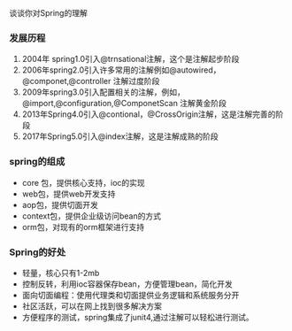 谈谈你对Spring的理解

### 发展历程

1. 2004年 spring1.0引入@trnsational注解，这个是注解起步阶段
2. 2006年spring2.0引入许多常用的注解例如@autowired，@componet,@controller 注解过度阶段
3. 2009年spring3.0引入配置相关的注解，例如，@import,@configuration,@ComponetScan 注解黄金阶段
4. 2013年Spring4.0引入@contional，@CrossOrigin注解，这是注解完善的阶段
5. 2017年Spring5.0引入@index注解，这是注解成熟的阶段

### spring的组成

- core 包，提供核心支持，ioc的实现
- web包，提供web开发支持
- aop包，提供切面开发
- context包，提供企业级访问bean的方式
- orm包，对现有的orm框架进行支持

### Spring的好处

- 轻量，核心只有1-2mb
- 控制反转，利用ioc容器保存bean，方便管理bean，简化开发
- 面向切面编程：使用代理类和切面提供业务逻辑和系统服务分开
- 社区活跃，可以在网上找到很多解决方案
- 方便程序的测试，spring集成了junit4,通过注解可以轻松进行测试。













